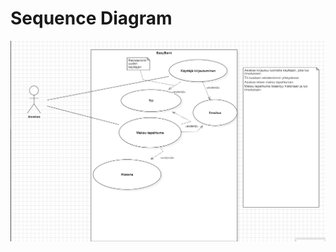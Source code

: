 
# Sequence Diagram

![Sequence Diagram](../main/resources/META-INF/resources/images/easybank-usecaseDiagram.png)
